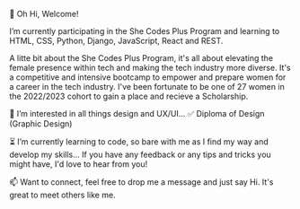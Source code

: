 👋 Oh Hi, Welcome!

I’m currently participating in the She Codes Plus Program and learning to HTML, CSS, Python, Django, JavaScript, React and REST.

A litte bit about the She Codes Plus Program, it's all about elevating the female presence within tech and making the tech industry more diverse. It's a competitive and intensive bootcamp to empower and prepare women for a career in the tech industry. I've been fortunate to be one of 27 women in the 2022/2023 cohort to gain a place and recieve a Scholarship.

👀 I’m interested in all things design and UX/UI...
✅ Diploma of Design (Graphic Design)

⏳  I’m currently learning to code, so bare with me as I find my way and develop my skills... If you have any feedback or any tips and tricks you might have, I'd love to hear from you!

📫 Want to connect, feel free to drop me a message and just say Hi. It's great to meet others like me.


